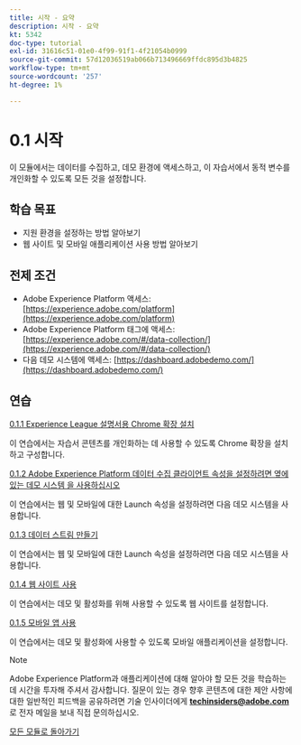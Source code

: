 ```yaml
---
title: 시작 - 요약
description: 시작 - 요약
kt: 5342
doc-type: tutorial
exl-id: 31616c51-01e0-4f99-91f1-4f21054b0999
source-git-commit: 57d12036519ab066b713496669ffdc895d3b4825
workflow-type: tm+mt
source-wordcount: '257'
ht-degree: 1%

---
```


# 0.1 시작

이 모듈에서는 데이터를 수집하고, 데모 환경에 액세스하고, 이 자습서에서 동적 변수를 개인화할 수 있도록 모든 것을 설정합니다.

## 학습 목표

- 지원 환경을 설정하는 방법 알아보기
- 웹 사이트 및 모바일 애플리케이션 사용 방법 알아보기

## 전제 조건

- Adobe Experience Platform 액세스: [https://experience.adobe.com/platform](https://experience.adobe.com/platform)
- Adobe Experience Platform 태그에 액세스: [https://experience.adobe.com/#/data-collection/](https://experience.adobe.com/#/data-collection/)
- 다음 데모 시스템에 액세스: [https://dashboard.adobedemo.com/](https://dashboard.adobedemo.com/)

## 연습

[0.1.1 Experience League 설명서용 Chrome 확장 설치](./ex1.md)

이 연습에서는 자습서 콘텐츠를 개인화하는 데 사용할 수 있도록 Chrome 확장을 설치하고 구성합니다.

[0.1.2 Adobe Experience Platform 데이터 수집 클라이언트 속성을 설정하려면 옆에 있는 데모 시스템 을 사용하십시오](./ex2.md)

이 연습에서는 웹 및 모바일에 대한 Launch 속성을 설정하려면 다음 데모 시스템을 사용합니다.

[0.1.3 데이터 스트림 만들기](./ex3.md)

이 연습에서는 웹 및 모바일에 대한 Launch 속성을 설정하려면 다음 데모 시스템을 사용합니다.

[0.1.4 웹 사이트 사용](./ex4.md)

이 연습에서는 데모 및 활성화를 위해 사용할 수 있도록 웹 사이트를 설정합니다.

[0.1.5 모바일 앱 사용](./ex5.md)

이 연습에서는 데모 및 활성화에 사용할 수 있도록 모바일 애플리케이션을 설정합니다.

>[!NOTE]
>
>Adobe Experience Platform과 애플리케이션에 대해 알아야 할 모든 것을 학습하는 데 시간을 투자해 주셔서 감사합니다. 질문이 있는 경우 향후 콘텐츠에 대한 제안 사항에 대한 일반적인 피드백을 공유하려면 기술 인사이더에게 **techinsiders@adobe.com**&#x200B;로 전자 메일을 보내 직접 문의하십시오.

[모든 모듈로 돌아가기](../../../overview.md)
